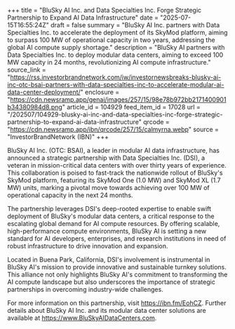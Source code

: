 +++
title = "BluSky AI Inc. and Data Specialties Inc. Forge Strategic Partnership to Expand AI Data Infrastructure"
date = "2025-07-15T16:55:24Z"
draft = false
summary = "BluSky AI Inc. partners with Data Specialties Inc. to accelerate the deployment of its SkyMod platform, aiming to surpass 100 MW of operational capacity in two years, addressing the global AI compute supply shortage."
description = "BluSky AI partners with Data Specialties Inc. to deploy modular data centers, aiming to exceed 100 MW capacity in 24 months, revolutionizing AI compute infrastructure."
source_link = "https://rss.investorbrandnetwork.com/iw/investornewsbreaks-blusky-ai-inc-otc-bsai-partners-with-data-specialties-inc-to-accelerate-modular-ai-data-center-deployment/"
enclosure = "https://cdn.newsramp.app/genai/images/257/15/98e78b972bb2171400901b34380984d8.png"
article_id = 104929
feed_item_id = 17028
url = "/202507/104929-blusky-ai-inc-and-data-specialties-inc-forge-strategic-partnership-to-expand-ai-data-infrastructure"
qrcode = "https://cdn.newsramp.app/ibn/qrcode/257/15/calmyrna.webp"
source = "InvestorBrandNetwork (IBN)"
+++

<p>BluSky AI Inc. (OTC: BSAI), a leader in modular AI data infrastructure, has announced a strategic partnership with Data Specialties Inc. (DSI), a veteran in mission-critical data centers with over thirty years of experience. This collaboration is poised to fast-track the nationwide rollout of BluSky's SkyMod platform, featuring its SkyMod One (1.0 MW) and SkyMod XL (1.7 MW) units, marking a pivotal move towards achieving over 100 MW of operational capacity in the next 24 months.</p><p>The partnership leverages DSI's deep-rooted expertise to enable swift deployment of BluSky's modular data centers, a critical response to the escalating global demand for AI compute resources. By offering scalable, high-performance compute environments, BluSky AI is setting a new standard for AI developers, enterprises, and research institutions in need of robust infrastructure to drive innovation and expansion.</p><p>Located in Buena Park, California, DSI's involvement is instrumental in BluSky AI's mission to provide innovative and sustainable turnkey solutions. This alliance not only highlights BluSky AI's commitment to transforming the AI compute landscape but also underscores the importance of strategic partnerships in overcoming industry-wide challenges.</p><p>For more information on this partnership, visit <a href='https://ibn.fm/EohCZ' rel='nofollow' target='_blank'>https://ibn.fm/EohCZ</a>. Further details about BluSky AI Inc. and its modular data center solutions are available at <a href='https://www.BluSkyAIDataCenters.com' rel='nofollow' target='_blank'>https://www.BluSkyAIDataCenters.com</a>.</p>